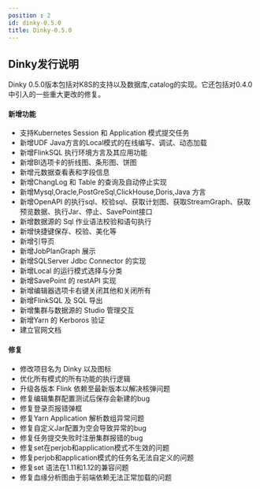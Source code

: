 ```yaml
---
position : 2
id: dinky-0.5.0
title: Dinky-0.5.0
---
```






## Dinky发行说明

Dinky 0.5.0版本包括对K8S的支持以及数据库,catalog的实现。它还包括对0.4.0 中引入的一些重大更改的修复。

#### 新增功能
- 支持Kubernetes Session 和 Application 模式提交任务
- 新增UDF Java方言的Local模式的在线编写、调试、动态加载
- 新增FlinkSQL 执行环境方言及其应用功能
- 新增BI选项卡的折线图、条形图、饼图
- 新增元数据查看表和字段信息
- 新增ChangLog 和 Table 的查询及自动停止实现
- 新增Mysql,Oracle,PostGreSql,ClickHouse,Doris,Java 方言
- 新增OpenAPI 的执行sql、校验sql、获取计划图、获取StreamGraph、获取预览数据、执行Jar、停止、SavePoint接口
- 新增数据源的 Sql 作业语法校验和语句执行
- 新增快捷键保存、校验、美化等
- 新增引导页
- 新增JobPlanGraph 展示
- 新增SQLServer Jdbc Connector 的实现
- 新增Local 的运行模式选择与分类
- 新增SavePoint 的 restAPI 实现
- 新增编辑器选项卡右键关闭其他和关闭所有
- 新增FlinkSQL 及 SQL 导出
- 新增集群与数据源的 Studio 管理交互
- 新增Yarn 的 Kerboros 验证
- 建立官网文档

#### 修复
- 修改项目名为 Dinky 以及图标
- 优化所有模式的所有功能的执行逻辑
- 升级各版本 Flink 依赖至最新版本以解决核弹问题
- 修复编辑集群配置测试后保存会新建的bug
- 修复登录页报错弹框
- 修复Yarn Application 解析数组异常问题
- 修复自定义Jar配置为空会导致异常的bug
- 修复任务提交失败时注册集群报错的bug
- 修复set在perjob和application模式不生效的问题
- 修复perjob和application模式的任务名无法自定义的问题
- 修复set 语法在1.11和1.12的兼容问题
- 修复血缘分析图由于前端依赖无法正常加载的问题 
